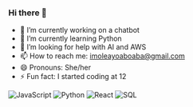 ### Hi there 👋


- 🔭 I’m currently working on a chatbot 
- 🌱 I’m currently learning Python
- 🤔 I’m looking for help with AI and AWS
- 📫 How to reach me: imoleayoaboaba@gmail.com
- 😄 Pronouns: She/her
- ⚡ Fun fact: I started coding at 12

<!-- JavaScript image -->
<img src="https://cdn.iconscout.com/icon/free/png-256/javascript-2752148-2284965.png" alt="JavaScript">

<!-- Python image -->
<img src="https://cdn.iconscout.com/icon/free/png-256/python-3521655-2945099.png" alt="Python">

<!-- React image -->
<img src="https://cdn.iconscout.com/icon/free/png-256/react-1-282599.png" alt="React">

<!-- SQL image -->
<img src="https://cdn.iconscout.com/icon/free/png-256/database-372-1144491.png" alt="SQL">

